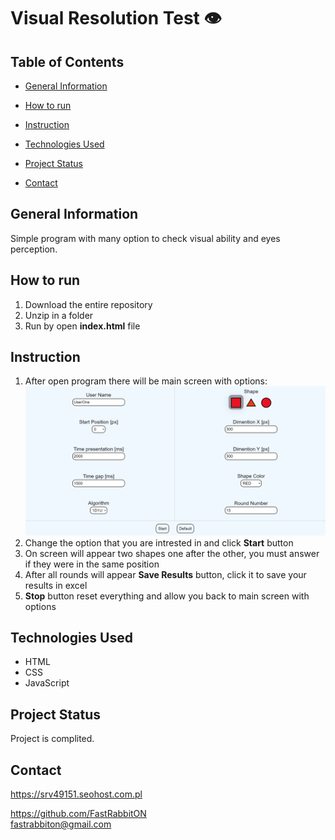 # Visual Resolution Test 👁️


## Table of Contents
* [General Information](#general-information)
* [How to run](#how-to-run)
* [Instruction](#instruction)
* [Technologies Used](#technologies-used)

* [Project Status](#project-status)
* [Contact](#contact)

## General Information
Simple program with many option to check visual ability and eyes perception.

## How to run
1. Download the entire repository
2. Unzip in a folder
3. Run by open **index.html** file

## Instruction
 1. After open program there will be main screen with options:
  ![Alt text](https://github.com/FastRabbitON/VisualResolutionTest/blob/main/MainScreen.png "MainScreen")
 2. Change the option that you are intrested in and click **Start** button
 3. On screen will appear two shapes one after the other, you must answer if they were in the same position
 4. After all rounds will appear **Save Results** button, click it to save your results in excel
 5. **Stop** button reset everything and allow you back to main screen with options

## Technologies Used
- HTML
- CSS
- JavaScript

## Project Status
Project is complited.

## Contact
https://srv49151.seohost.com.pl

https://github.com/FastRabbitON \
fastrabbiton@gmail.com

